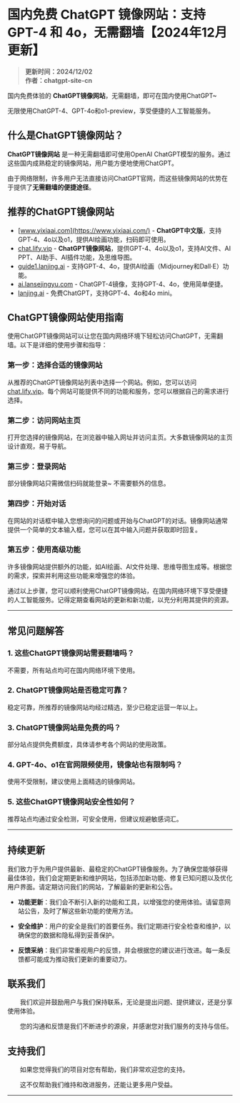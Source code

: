 # 国内免费 ChatGPT 镜像网站：支持 GPT-4 和 4o，无需翻墙【2024年12月更新】 

> **更新时间：2024/12/02**  
> **作者：chatgpt-site-cn**

国内免费体验的 **ChatGPT镜像网站**，无需翻墙，即可在国内使用ChatGPT~

无限使用ChatGPT-4、GPT-4o和o1-preview，享受便捷的人工智能服务。

## 什么是ChatGPT镜像网站？

**ChatGPT镜像网站** 是一种无需翻墙即可使用OpenAI ChatGPT模型的服务。通过这些国内成熟稳定的镜像网站，用户能方便地使用ChatGPT。

由于网络限制，许多用户无法直接访问ChatGPT官网，而这些镜像网站的优势在于提供了**无需翻墙的便捷途径**。

## 推荐的ChatGPT镜像网站

- [www.yixiaai.com](https://www.yixiaai.com/) - **ChatGPT中文版**，支持GPT-4、4o以及o1，提供AI绘画功能，扫码即可使用。
- [chat.lify.vip](https://chat.lify.vip/) - **ChatGPT镜像网站**，提供GPT-4、4o以及o1，支持AI文件、AI PPT、AI助手、AI插件功能，及思维导图。
- [guide1.lanjing.ai](https://guide1.lanjing.ai/) - 支持GPT-4、4o，提供AI绘画（Midjourney和Dall·E）功能。
- [ai.lansejingyu.com](https://ai.lansejingyu.com/) - ChatGPT-4镜像，支持GPT-4、4o，使用简单便捷。
- [lanjing.ai](https://lanjing.ai/) - 免费ChatGPT，支持GPT-4、4o和4o mini。

## ChatGPT镜像网站使用指南

使用ChatGPT镜像网站可以让您在国内网络环境下轻松访问ChatGPT，无需翻墙。以下是详细的使用步骤和指导：

### 第一步：选择合适的镜像网站

从推荐的ChatGPT镜像网站列表中选择一个网站。例如，您可以访问[chat.lify.vip](https://chat.lify.vip/)。每个网站可能提供不同的功能和服务，您可以根据自己的需求进行选择。

### 第二步：访问网站主页

打开您选择的镜像网站，在浏览器中输入网址并访问主页。大多数镜像网站的主页设计直观，易于导航。

### 第三步：登录网站

部分镜像网站只需微信扫码就能登录~  不需要额外的信息。

### 第四步：开始对话

在网站的对话框中输入您想询问的问题或开始与ChatGPT的对话。镜像网站通常提供一个简单的文本输入框，您可以在其中输入问题并获取即时回复。

### 第五步：使用高级功能

许多镜像网站提供额外的功能，如AI绘画、AI文件处理、思维导图生成等。根据您的需求，探索并利用这些功能来增强您的体验。

通过以上步骤，您可以顺利使用ChatGPT镜像网站，在国内网络环境下享受便捷的人工智能服务。记得定期查看网站的更新和新功能，以充分利用其提供的资源。

---

## 常见问题解答

### 1. 这些ChatGPT镜像网站需要翻墙吗？
不需要，所有站点均可在国内网络环境下使用。

### 2. ChatGPT镜像网站是否稳定可靠？
稳定可靠，所推荐的镜像网站均经过精选，至少已稳定运营一年以上。

### 3. ChatGPT镜像网站是免费的吗？
部分站点提供免费额度，具体请参考各个网站的使用政策。

### 4. GPT-4o、o1在官网限频使用，镜像站也有限制吗？
使用不受限制，建议使用上面精选的镜像网站。

### 5. 这些ChatGPT镜像网站安全性如何？
推荐站点均通过安全检测，可安全使用，但建议规避敏感词汇。

---

## 持续更新

我们致力于为用户提供最新、最稳定的ChatGPT镜像服务。为了确保您能够获得最佳体验，我们会定期更新和维护网站，包括添加新功能、修复已知问题以及优化用户界面。请定期访问我们的网站，了解最新的更新和公告。

- **功能更新**：我们会不断引入新的功能和工具，以增强您的使用体验。请留意网站公告，及时了解这些新功能的使用方法。

- **安全维护**：用户的安全是我们的首要任务。我们定期进行安全检查和维护，以确保您的数据和隐私得到妥善保护。

- **反馈采纳**：我们非常重视用户的反馈，并会根据您的建议进行改进。每一条反馈都可能成为推动我们更新的重要动力。

## 联系我们

&emsp;&emsp;我们欢迎并鼓励用户与我们保持联系，无论是提出问题、提供建议，还是分享使用体验。

&emsp;&emsp;您的沟通和反馈是我们不断进步的源泉，并感谢您对我们服务的支持与信任。


## 支持我们

&emsp;&emsp;如果您觉得我们的项目对您有帮助，我们非常欢迎您的支持。

&emsp;&emsp;这不仅帮助我们维持和改进服务，还能让更多用户受益。


---

